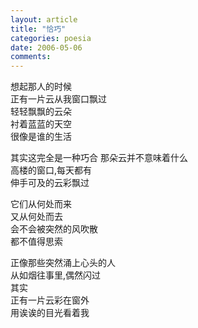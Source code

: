 ```yaml
---
layout: article
title: "恰巧"
categories: poesia
date: 2006-05-06
comments: 
---
```

想起那人的时候   
正有一片云从我窗口飘过   
轻轻飘飘的云朵   
衬着蓝蓝的天空     
很像是谁的生活

其实这完全是一种巧合
那朵云并不意味着什么   
高楼的窗口,每天都有  
伸手可及的云彩飘过

<!---more--->
它们从何处而来    
又从何处而去    
会不会被突然的风吹散    
都不值得思索    

正像那些突然涌上心头的人      
从如烟往事里,偶然闪过    
其实    
正有一片云彩在窗外  
用诶诶的目光看着我